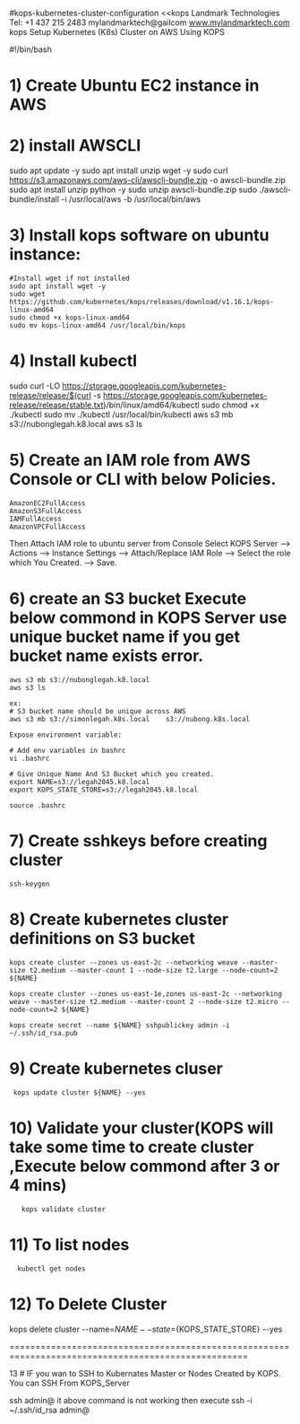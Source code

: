 #kops-kubernetes-cluster-configuration
<<kops
Landmark Technologies 
Tel: +1 437 215 2483 
mylandmarktech@gailcom 
www.mylandmarktech.com 
kops
Setup Kubernetes (K8s) Cluster on AWS Using KOPS

#!/bin/bash
# 1) Create Ubuntu EC2 instance in AWS

# 2) install AWSCLI

 sudo apt update -y
 sudo apt install unzip wget -y
 sudo curl https://s3.amazonaws.com/aws-cli/awscli-bundle.zip -o awscli-bundle.zip
 sudo apt install unzip python -y
 sudo unzip awscli-bundle.zip
 sudo ./awscli-bundle/install -i /usr/local/aws -b /usr/local/bin/aws
 
 
# 3) Install kops software on ubuntu instance:

 	#Install wget if not installed
 	sudo apt install wget -y
 	sudo wget https://github.com/kubernetes/kops/releases/download/v1.16.1/kops-linux-amd64
 	sudo chmod +x kops-linux-amd64
 	sudo mv kops-linux-amd64 /usr/local/bin/kops
 
# 4) Install kubectl

 sudo curl -LO https://storage.googleapis.com/kubernetes-release/release/$(curl -s https://storage.googleapis.com/kubernetes-release/release/stable.txt)/bin/linux/amd64/kubectl
 sudo chmod +x ./kubectl
 sudo mv ./kubectl /usr/local/bin/kubectl
 aws s3 mb s3://nubonglegah.k8.local
 aws s3 ls

# 5) Create an IAM role from AWS Console or CLI with below Policies.

	AmazonEC2FullAccess 
	AmazonS3FullAccess
	IAMFullAccess 
	AmazonVPCFullAccess


Then Attach IAM role to ubuntu server from Console Select KOPS Server --> Actions --> Instance Settings --> Attach/Replace IAM Role --> Select the role which
You Created. --> Save.



# 6) create an S3 bucket Execute below commond in KOPS Server use unique bucket name if you get bucket name exists error.

	aws s3 mb s3://nubonglegah.k8.local
	aws s3 ls
	
    ex:
	# S3 bucket name should be unique across AWS
	aws s3 mb s3://simonlegah.k8s.local    s3://nubong.k8s.local
     
	Expose environment variable:

    # Add env variables in bashrc
    vi .bashrc
	
	# Give Unique Name And S3 Bucket which you created.
	export NAME=s3://legah2045.k8.local
	export KOPS_STATE_STORE=s3://legah2045.k8.local
 
    source .bashrc
	
# 7) Create sshkeys before creating cluster

    ssh-keygen
 

# 8) Create kubernetes cluster definitions on S3 bucket

	kops create cluster --zones us-east-2c --networking weave --master-size t2.medium --master-count 1 --node-size t2.large --node-count=2 ${NAME}
	
	kops create cluster --zones us-east-1e,zones us-east-2c --networking weave --master-size t2.medium --master-count 2 --node-size t2.micro --node-count=2 ${NAME}

	kops create secret --name ${NAME} sshpublickey admin -i ~/.ssh/id_rsa.pub

# 9) Create kubernetes cluser

	 kops update cluster ${NAME} --yes

# 10) Validate your cluster(KOPS will take some time to create cluster ,Execute below commond after 3 or 4 mins)

	   kops validate cluster
 
# 11) To list nodes

	  kubectl get nodes 
  
  
  
# 12) To Delete Cluster

   kops delete cluster --name=${NAME} --state=${KOPS_STATE_STORE} --yes  
   
====================================================================================================


13 # IF you wan to SSH to Kubernates Master or Nodes Created by KOPS. You can SSH From KOPS_Server

ssh  admin@<IPOrDNS>
it above command  is not working
then execute
ssh -i ~/.ssh/id_rsa admin@<IPOrDNS>
  
